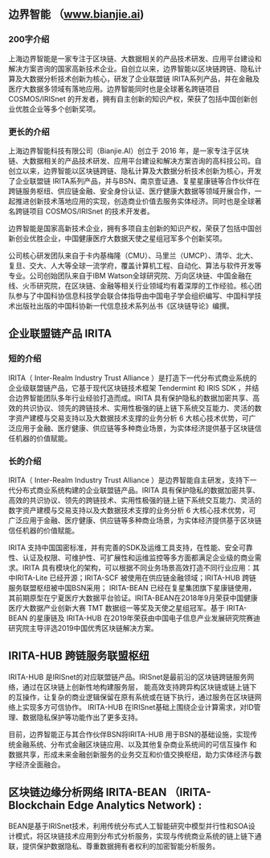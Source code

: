 ## 边界智能 （www.bianjie.ai)

### 200字介绍
上海边界智能是⼀家专注于区块链、大数据相关的产品技术研发、应用平台建设和解决方案咨询的国家⾼新技术企业。⾃创⽴以来，边界智能以区块链跨链、隐私计算及大数据分析技术创新为核⼼，研发了企业联盟链 IRITA系列产品，并在金融及医疗⼤数据多领域有落地应用。边界智能同时也是全球著名跨链项目 COSMOS/IRISnet 的开发者，拥有⾃主创新的知识产权，荣获了包括中国创新创业优胜企业等多个创新奖项。

### 更长的介绍

上海边界智能科技有限公司（Bianjie.AI）创立于 2016 年，是⼀家专注于区块链、大数据相关的产品技术研发、应用平台建设和解决方案咨询的高科技公司。自创立以来，边界智能以区块链跨链、隐私计算及大数据分析技术创新为核心，开发了企业联盟链 IRITA系列产品，并与BSN、南京壹证通、复星星康链等合作伙伴在跨链服务枢纽、供应链金融、安全身份认证、医疗健康⼤数据等领域开展合作，一起推进创新技术落地应用的实现，创造商业价值去服务实体经济。同时也是全球著名跨链项目 COSMOS/IRISnet 的技术开发者。

边界智能是国家高新技术企业，拥有多项自主创新的知识产权，荣获了包括中国创新创业优胜企业，中国健康医疗大数据天使之星组冠军多个创新奖项。

公司核心研发团队来自于卡内基梅隆（CMU）、马里兰（UMCP）、清华、北大、复旦、交大、人大等全球一流学府，覆盖计算机工程、自动化、算法与软件开发等专业。公司创始团队来自于IBM Watson全球研究院、万向区块链、中国金融在线、火币研究院，在区块链、金融等相关行业领域均有着深厚的工作经验。核心团队参与了中国科协信息科技学会联合体指导由中国电子学会组织编写、中国科学技术出版社出版的中国科协新一代信息技术系列丛书《区块链导论》编撰。


## 企业联盟链产品 IRITA

### 短的介绍
IRITA（ Inter-Realm Industry Trust Alliance ）是打造下一代分布式商业系统的企业级联盟链产品，它基于现代区块链技术框架 Tendermint 和 IRIS SDK ，并结合边界智能团队多年行业经验打造而成。IRITA 具有保护隐私的数据加密共享、高效的共识协议、领先的跨链技术、实用性极强的链上链下系统交互能力、灵活的数字资产建模与交易支持以及大数据技术支撑的业务分析 6 大核心技术优势，可广泛应用于金融、医疗健康、供应链等多种商业场景，为实体经济提供基于区块链信任机器的价值赋能。

### 长的介绍

IRITA（ Inter-Realm Industry Trust Alliance ）是边界智能自主研发，支持下一代分布式商业系统构建的企业联盟链产品。IRITA 具有保护隐私的数据加密共享、高效的共识协议、领先的跨链技术、实用性极强的链上链下系统交互能力、灵活的数字资产建模与交易支持以及大数据技术支撑的业务分析 6 大核心技术优势，可广泛应用于金融、医疗健康、供应链等多种商业场景，为实体经济提供基于区块链信任机器的价值赋能。

IRITA 支持中国国密标准，并有完善的SDK及运维工具支持，在性能、安全可靠性、认证及权限、可维护性、可扩展性和运维监控等多方面都满足企业级的商业需求。IRITA 具有模块化的架构，可以根据不同业务场景高效打造不同行业应用：其中IRITA-Lite 已经开源；IRITA-SCF 被使用在供应链金融领域；IRITA-HUB 跨链服务联盟枢纽被中国BSN采用； IRITA-BEAN 已经在复星集团旗下星康链使用，其前期原型在宁夏医疗大数据平台验证。IRITA-BEAN在2018年9月荣获中国健康医疗大数据产业创新大赛 TMT 数据组一等奖及天使之星组冠军。基于 IRITA-BEAN 的星康链及 IRITA-HUB 在2019年荣获由中国电子信息产业发展研究院赛迪研究院主导评选2019中国优秀区块链解决方案。


## IRITA-HUB 跨链服务联盟枢纽  

IRITA-HUB 是IRISnet的对应联盟链产品。IRISnet是最前沿的区块链跨链服务网络，通过在区块链上创新性地构建服务层，
能高效支持跨异构区块链或链上链下的互操作，让复杂的商业逻辑保留在原有系统或在链下执行，通过服务在区块链网络上实现多方可信协作。
IRITA-HUB 在IRISnet基础上围绕企业计算需求，对ID管理、数据隐私保护等功能作出了更多支持。

目前，边界智能正与其合作伙伴BSN将IRITA-HUB 用于BSN的基础设施，实现传统金融系统、分布式金融区块链应用、以及其他复杂商业系统间的可信互操作
和数据共享，形成未来金融创新服务的业务交互和价值交换枢纽，助力实体经济与数字经济全面融合。

## 区块链边缘分析网络 IRITA-BEAN （IRITA-Blockchain Edge Analytics Network) :

BEAN是基于IRISnet技术，利用传统分布式人工智能研究中模型并行性和SOA设计模式，将区块链技术应用到分布式分析服务，实现与传统商业系统的链上链下通联，提供保护数据隐私、尊重数据拥有者权利的加密智能分析服务。

